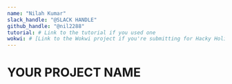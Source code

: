 ```yaml
---
name: "Nilah Kumar"
slack_handle: "@SLACK HANDLE"
github_handle: "@nil2288"
tutorial: # Link to the tutorial if you used one
wokwi: # [Link to the Wokwi project if you're submitting for Hacky Holidays](https://jams.hackclub.com/jam/hacker-card)
---
```


# YOUR PROJECT NAME

<!-- Describe your board in 2-3 sentences. What are you making? What will it do? -->

<!-- How much is it going to cost? -->

<!-- Tell us a little bit about your design process. What were some challenges? What helped? ***Totally optional*** -->

